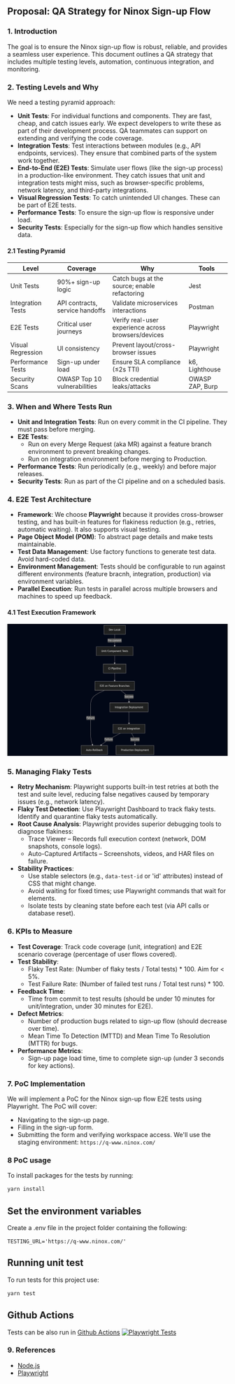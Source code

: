 ## Proposal: QA Strategy for Ninox Sign-up Flow

### 1. Introduction

The goal is to ensure the Ninox sign-up flow is robust, reliable, and provides a seamless user experience. This document outlines a QA strategy that includes multiple testing levels, automation, continuous integration, and monitoring.

### 2. Testing Levels and Why

We need a testing pyramid approach:

- **Unit Tests**: For individual functions and components. They are fast, cheap, and catch issues early. We expect developers to write these as part of their development process. QA teammates can support on extending and verifying the code coverage.
- **Integration Tests**: Test interactions between modules (e.g., API endpoints, services). They ensure that combined parts of the system work together.
- **End-to-End (E2E) Tests**: Simulate user flows (like the sign-up process) in a production-like environment. They catch issues that unit and integration tests might miss, such as browser-specific problems, network latency, and third-party integrations.
- **Visual Regression Tests**: To catch unintended UI changes. These can be part of E2E tests.
- **Performance Tests**: To ensure the sign-up flow is responsive under load.
- **Security Tests**: Especially for the sign-up flow which handles sensitive data.

#### 2.1 Testing Pyramid

| Level             | Coverage                        | Why                                                 | Tools           |
| ----------------- | ------------------------------- | --------------------------------------------------- | --------------- |
| Unit Tests        | 90%+ sign-up logic              | Catch bugs at the source; enable refactoring        | Jest            |
| Integration Tests | API contracts, service handoffs | Validate microservices interactions                 | Postman         |
| E2E Tests         | Critical user journeys          | Verify real-user experience across browsers/devices | Playwright      |
| Visual Regression | UI consistency                  | Prevent layout/cross-browser issues                 | Playwright      |
| Performance Tests | Sign-up under load              | Ensure SLA compliance (≤2s TTI)                     | k6, Lighthouse  |
| Security Scans    | OWASP Top 10 vulnerabilities    | Block credential leaks/attacks                      | OWASP ZAP, Burp |

### 3. When and Where Tests Run

- **Unit and Integration Tests**: Run on every commit in the CI pipeline. They must pass before merging.
- **E2E Tests**:
  - Run on every Merge Request (aka MR) against a feature branch environment to prevent breaking changes.
  - Run on integration environment before merging to Production.
- **Performance Tests**: Run periodically (e.g., weekly) and before major releases.
- **Security Tests**: Run as part of the CI pipeline and on a scheduled basis.

### 4. E2E Test Architecture

- **Framework**: We choose **Playwright** because it provides cross-browser testing, and has built-in features for flakiness reduction (e.g., retries, automatic waiting). It also supports visual testing.
- **Page Object Model (POM)**: To abstract page details and make tests maintainable.
- **Test Data Management**: Use factory functions to generate test data. Avoid hard-coded data.
- **Environment Management**: Tests should be configurable to run against different environments (feature bracnh, integration, production) via environment variables.
- **Parallel Execution**: Run tests in parallel across multiple browsers and machines to speed up feedback.

#### 4.1 Test Execution Framework

![](test_exercution_framework.png)

### 5. Managing Flaky Tests

- **Retry Mechanism**: Playwright supports built-in test retries at both the test and suite level, reducing false negatives caused by temporary issues (e.g., network latency).
- **Flaky Test Detection**: Use Playwright Dashboard to track flaky tests. Identify and quarantine flaky tests automatically.
- **Root Cause Analysis**: Playwright provides superior debugging tools to diagnose flakiness:
  - Trace Viewer – Records full execution context (network, DOM snapshots, console logs).
  - Auto-Captured Artifacts – Screenshots, videos, and HAR files on failure.
- **Stability Practices**:
  - Use stable selectors (e.g., `data-test-id` or 'id' attributes) instead of CSS that might change.
  - Avoid waiting for fixed times; use Playwright commands that wait for elements.
  - Isolate tests by cleaning state before each test (via API calls or database reset).

### 6. KPIs to Measure

- **Test Coverage**: Track code coverage (unit, integration) and E2E scenario coverage (percentage of user flows covered).
- **Test Stability**:
  - Flaky Test Rate: (Number of flaky tests / Total tests) \* 100. Aim for < 5%.
  - Test Failure Rate: (Number of failed test runs / Total test runs) \* 100.
- **Feedback Time**:
  - Time from commit to test results (should be under 10 minutes for unit/integration, under 30 minutes for E2E).
- **Defect Metrics**:
  - Number of production bugs related to sign-up flow (should decrease over time).
  - Mean Time To Detection (MTTD) and Mean Time To Resolution (MTTR) for bugs.
- **Performance Metrics**:
  - Sign-up page load time, time to complete sign-up (under 3 seconds for key actions).

### 7. PoC Implementation

We will implement a PoC for the Ninox sign-up flow E2E tests using Playwright. The PoC will cover:

- Navigating to the sign-up page.
- Filling in the sign-up form.
- Submitting the form and verifying workspace access.
  We'll use the staging environment: `https://q-www.ninox.com/`

### 8 PoC usage

To install packages for the tests by running:

```sh
yarn install
```

## Set the environment variables

Create a .env file in the project folder containing the following:

```
TESTING_URL='https://q-www.ninox.com/'
```

## Running unit test

To run tests for this project use:

```sh
yarn test
```

## Github Actions

Tests can be also run in [Github Actions](https://github.com/gg-hsi/Ninox-QA-Challenge/actions)
[![Playwright Tests](https://github.com/gg-hsi/Ninox-QA-Challenge/actions/workflows/playwright.yml/badge.svg?branch=master)](https://github.com/gg-hsi/Ninox-QA-Challenge/actions/workflows/playwright.yml)

### 9. References

- [Node.js](https://nodejs.org/en/)
- [Playwright](https://playwright.dev/)
